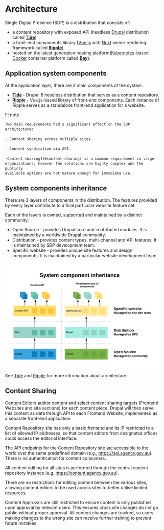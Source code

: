 # Architecture

Single Digital Presence (SDP) is a distribution that consists of:
- a content repository with exposed API (headless [Drupal](https://www.drupal.org) distribution called
**[Tide](../tide)**)
- a front-end components library ([Vue.js](https://vuejs.org/) with [Nuxt](https://nuxtjs.org/) server rendering framework called 
**[Ripple](../ripple)**),
- hosted on the latest generation hosting platform([Kubernetes](https://kubernetes.io/)-based [Docker](https://www.docker.com/)
container platform called **[Bay](../bay)**). 

## Application system components

At the application layer, there are 2 main components of the system:

- **[Tide](../tide)** - Drupal 8 headless distribution that serves as a content 
  repository.
- **[Ripple](../ripple)** - Vue.js-based library of front-end components. Each 
  instance of Ripple serves as a standalone front-end application for a website.

!!! note

    Two main requirements had a significant effect on the SDP architecture:  
    
    - Content sharing across multiple sites.
    
    - Content syndication via API.
      
    [Content sharing](#content-sharing) is a common requirement in larger
    organisations, however the solutions are highly complex and the publicly
    available options are not mature enough for immediate use.

## System components inheritance

There are 3 layers of components in the distribution. The features provided by
every layer contribute to a final particular website feature set.

Each of the layers is owned, supported and maintained by a distinct community:

- Open Source - provides Drupal core and contributed modules. It is maintained
  by a worldwide Drupal community.
- Distribution - provides content types, multi-channel and API features. It is 
  maintained by SDP development team. 
- Specific website - provides unique site features and design components. It is
  maintained by a particular website development team.

![System componets inheritance](assets/system-components-inheritance.png)

See [Tide](../tide) and [Ripple](../ripple) for more information about architecture.

## Content Sharing

Content Editors author content and select content sharing targets
(Frontend Websites and site sections) for each content piece. Drupal will
then serve this content as data through API to each Frontend Website,
implemented as a separate front-end application.

Content Repository site has only a basic frontend and its IP restricted to a
list of allowed IP addresses, so that content editors from designated offices
could access the editorial interface.

The API endpoints for the Content Repository site are accessible to the world
over the same predefined domain (e.g., https://api.agency.gov.au). There is no
authentication for content consumers.

All content editing for all sites is performed through the central content
repository instance (e.g. https://content.agency.gov.au).

There are no restrictions for editing content between the various sites,
allowing content editors to be used across sites to better utilise limited
resources.

Content Approvals are still restricted to ensure content is only published upon
approval by relevant users. This ensures cross site changes do not go public
without proper approval. All content changes are tracked, so users making
changes to the wrong site can receive further training to prevent future
mistakes.
